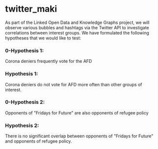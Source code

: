 # twitter_maki

As part of the Linked Open Data and Knowledge Graphs project, we will observe various bubbles and hashtags via the Twitter API to investigate correlations between interest groups. We have formulated the following hypotheses that we would like to test:



### 0-Hypothesis 1: ###

Corona deniers frequently vote for the AFD

### Hypothesis 1: ###

Corona deniers do not vote for AFD more often than other groups of interest.



### 0-Hypothesis 2: ###

Opponents of "Fridays for Future" are also opponents of refugee policy



### Hypothesis 2: ###

There is no significant overlap between opponents of "Fridays for Future" and opponents of refugee policy.
